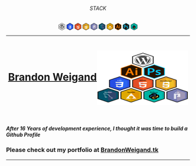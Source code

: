 <!--
**BrandonWeigand/BrandonWeigand** (this file) appears on your GitHub profile.
** im using https://brandonweigand.github.io/BrandonWeigand/ instead of BrandonWeigand.tk for the links, just incase the third party domain ever fails my portfolio can still be linked
-->
<!-- original img size width="62" height="70" --> 
<h6 id='stack' align='center'>STACK</h6>
<p align='center'>
    <a href=''><img src="./img/hex_wordpress.svg" alt="webstack icon wordpress" align="center" width="18" height="20"></a>
    <a href=''><img src="./img/hex_css3.svg" alt="webstack icon css3" align="center" width="18" height="20"></a>
    <a href=''><img src="./img/hex_html5.svg" alt="webstack icon html5" align="center" width="18" height="20"></a>
    <a href=''><img src="./img/hex_js.svg" alt="webstack icon js" align="center" width="18" height="20"></a>
    <a href=''><img src="./img/hex_php.svg" alt="webstack icon php" align="center" width="18" height="20"></a>
    <a href=''><img src="./img/hex_mysql.svg" alt="webstack icon mysql" align="center" width="18" height="20"><a>
    <a href=''><img src="./img/hex_apache.svg" alt="webstack icon apache" align="center" width="18" height="20"></a>
    <a href=''><img src="./img/hex_illustrator.svg" alt="webstack icon illustrator" align="center" width="18" height="20"></a>
    <a href=''><img src="./img/hex_photoshop.svg" alt="webstack icon photoshop" align="center" width="18" height="20"></a>
    <a href=''><img src="./img/hex_python.svg" alt="webstack icon python" align="center" width="18" height="20"></a>
</p>
<hr>
<h1 width="500" align='center'><b><a id='portfolio' href="https://brandonweigand.github.io/BrandonWeigand/" target="_blank">Brandon Weigand</a></b><img src="./img/web_stack.svg" alt="webstack icons" width="250" height="150" align='center'></h1>

<br>

<h5>After 16 Years of development experience, I thought it was time to build a Github Profile</h5>

<h3>Please check out my portfolio at <a href="https://brandonweigand.github.io/BrandonWeigand/">BrandonWeigand.tk</a></h3>
<hr>



